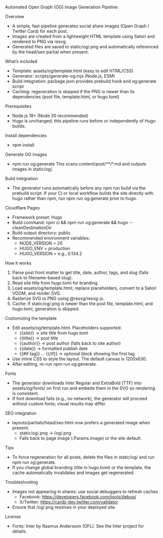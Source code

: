 Automated Open Graph (OG) Image Generation Pipeline

Overview
- A simple, fast pipeline generates social share images (Open Graph / Twitter Card) for each post.
- Images are created from a lightweight HTML template using Satori and rendered to PNG via resvg.
- Generated files are saved to static/og/<slug>.png and automatically referenced by the head/seo partial when present.

What’s included
- Template: assets/og/template.html (easy to edit HTML/CSS)
- Generator: scripts/generate-og.mjs (Node.js, ESM)
- Build integration: package.json provides prebuild hook and og:generate script
- Caching: regeneration is skipped if the PNG is newer than its dependencies (post file, template.html, or hugo.toml)

Prerequisites
- Node.js 18+ (Node 20 recommended)
- Hugo is unchanged; this pipeline runs before or independently of Hugo builds.

Install dependencies
- npm install

Generate OG images
- npm run og:generate
This scans content/post/**/*.md and outputs images in static/og/.

Build integration
- The generator runs automatically before any npm run build via the prebuild script. If your CI or local workflow builds the site directly with hugo rather than npm, run npm run og:generate prior to hugo.

Cloudflare Pages
- Framework preset: Hugo
- Build command:
  npm ci && npm run og:generate && hugo --cleanDestinationDir
- Build output directory: public
- Recommended environment variables:
  - NODE_VERSION = 20
  - HUGO_ENV = production
  - HUGO_VERSION = e.g., 0.134.2

How it works
1. Parse post front matter to get title, date, author, tags, and slug (falls back to filename-based slug).
2. Read site title from hugo.toml for branding.
3. Load assets/og/template.html, replace placeholders, convert to a Satori VDOM, and render SVG.
4. Rasterize SVG to PNG using @resvg/resvg-js.
5. Cache: If static/og/<slug>.png is newer than the post file, template.html, and hugo.toml, generation is skipped.

Customizing the template
- Edit assets/og/template.html. Placeholders supported:
  - {{site}}  → site title from hugo.toml
  - {{title}} → post title
  - {{author}} → post author (falls back to site author)
  - {{date}} → formatted publish date
  - {{#if tag}} ... {{/if}} → optional block showing the first tag
- Use inline CSS to style the layout. The default canvas is 1200x630.
- After editing, re-run npm run og:generate.

Fonts
- The generator downloads Inter Regular and ExtraBold (TTF) into assets/og/fonts/ on first run and embeds them in the SVG so rendering is consistent.
- If font download fails (e.g., no network), the generator will proceed without custom fonts; visual results may differ.

SEO integration
- layouts/partials/head/seo.html now prefers a generated image when present:
  - static/og/<slug>.png → /og/<slug>.png
  - Falls back to page image (.Params.image) or the site default.

Tips
- To force regeneration for all posts, delete the files in static/og/ and run npm run og:generate.
- If you change global branding (title in hugo.toml) or the template, the cache automatically invalidates and images get regenerated.

Troubleshooting
- Images not appearing in shares: use social debuggers to refresh caches
  - Facebook: https://developers.facebook.com/tools/debug/
  - X/Twitter: https://cards-dev.twitter.com/validator
- Ensure that /og/<slug>.png resolves in your deployed site.

License
- Fonts: Inter by Rasmus Andersson (OFL). See the Inter project for details.
